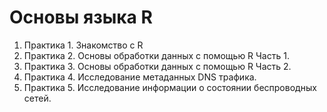 # Основы языка R
1. Практика 1. Знакомство с R
2. Практика 2. Основы обработки данных с помощью R Часть 1.
3. Практика 3. Основы обработки данных с помощью R Часть 2.
4. Практика 4. Исследование метаданных DNS трафика.
5. Практика 5. Исследование информации о состоянии беспроводных сетей.
